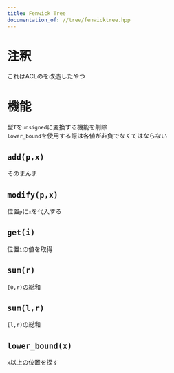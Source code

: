 ```yaml
---
title: Fenwick Tree
documentation_of: //tree/fenwicktree.hpp
---
```


# 注釈

これはACLのを改造したやつ

# 機能

型`T`を`unsigned`に変換する機能を削除  
`lower_bound`を使用する際は各値が非負でなくてはならない

## `add(p,x)`

そのまんま

## `modify(p,x)`

位置`p`に`x`を代入する

## `get(i)`

位置`i`の値を取得

## `sum(r)`

`[0,r)`の総和

## `sum(l,r)`

`[l,r)`の総和

## `lower_bound(x)`

`x`以上の位置を探す
